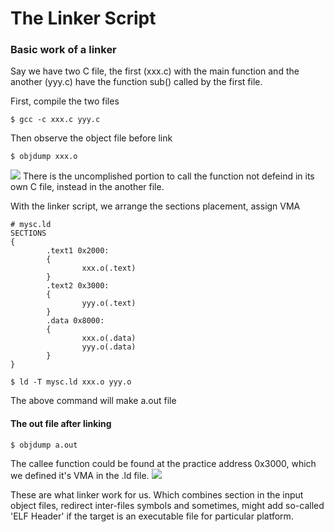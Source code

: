# The Linker Script

### Basic work of a linker
Say we have two C file, the first (xxx.c) with the main function and the another (yyy.c) have the function sub() called by the first file.

First, compile the two files
```shell=x
$ gcc -c xxx.c yyy.c
```
Then observe the object file before link
```shell=x
$ objdump xxx.o
```
![](https://i.imgur.com/w2JPDv7.png)
There is the uncomplished portion to call the function not defeind in its own C file, instead in the another file.

With the linker script, we arrange the sections placement, assign VMA
```shell=
# mysc.ld
SECTIONS
{
        .text1 0x2000:
        {
                xxx.o(.text)
        }
        .text2 0x3000:
        {
                yyy.o(.text)
        }
        .data 0x8000:
        {
                xxx.o(.data)
                yyy.o(.data)
        }
}
```
```shell=x
$ ld -T mysc.ld xxx.o yyy.o
```
The above command will make a.out file
#### The out file after linking
```shell=x
$ objdump a.out
```
The callee function could be found at the practice address 0x3000, which we defined it's VMA in the .ld file.
![](https://i.imgur.com/hxb61Rz.png)

These are what linker work for us. Which combines section in the input object files, redirect inter-files symbols and sometimes, might add so-called 'ELF Header' if the target is an executable file for particular platform.


